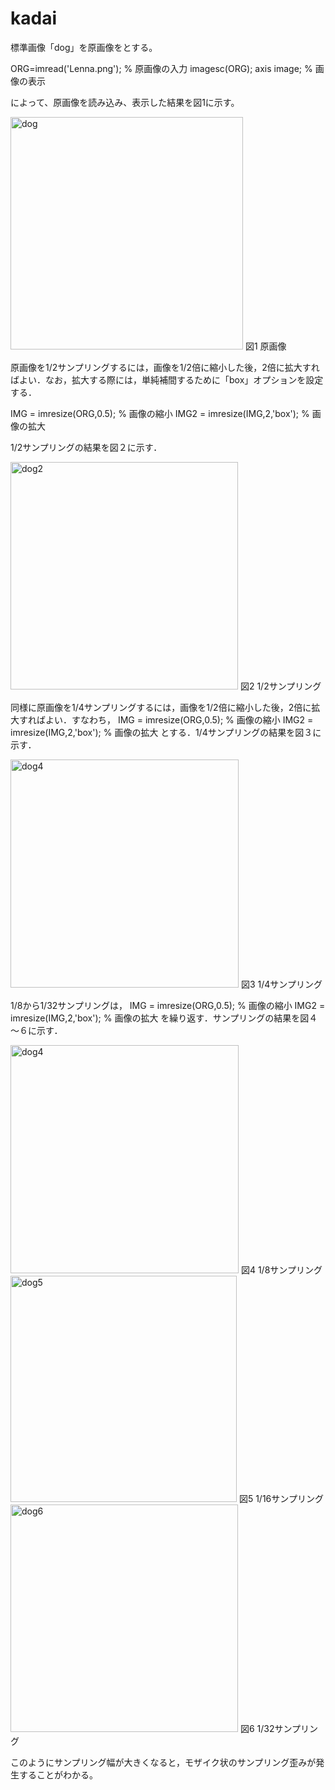 # kadai

標準画像「dog」を原画像をとする。

ORG=imread('Lenna.png'); % 原画像の入力
imagesc(ORG); axis image; % 画像の表示

によって、原画像を読み込み、表示した結果を図1に示す。

<img width="372" alt="dog" src="https://user-images.githubusercontent.com/30037928/67667252-c0758b80-f9b0-11e9-9511-e86483478fa1.png">
図1 原画像

原画像を1/2サンプリングするには，画像を1/2倍に縮小した後，2倍に拡大すればよい．なお，拡大する際には，単純補間するために「box」オプションを設定する．

IMG = imresize(ORG,0.5); % 画像の縮小
IMG2 = imresize(IMG,2,'box'); % 画像の拡大

1/2サンプリングの結果を図２に示す．

<img width="364" alt="dog2" src="https://user-images.githubusercontent.com/30037928/67668066-8f965600-f9b2-11e9-8663-bf6fb0e0b47a.png">
図2  1/2サンプリング

同様に原画像を1/4サンプリングするには，画像を1/2倍に縮小した後，2倍に拡大すればよい．すなわち，
IMG = imresize(ORG,0.5); % 画像の縮小
IMG2 = imresize(IMG,2,'box'); % 画像の拡大
とする．1/4サンプリングの結果を図３に示す．

<img width="365" alt="dog4" src="https://user-images.githubusercontent.com/30037928/67668211-d3895b00-f9b2-11e9-8ad6-ed88245e42b0.png">
図3 1/4サンプリング

1/8から1/32サンプリングは，
IMG = imresize(ORG,0.5); % 画像の縮小
IMG2 = imresize(IMG,2,'box'); % 画像の拡大
を繰り返す．サンプリングの結果を図４～６に示す．

<img width="365" alt="dog4" src="https://user-images.githubusercontent.com/30037928/67668605-9bcee300-f9b3-11e9-8b6f-b6cf2d00d558.png">
図4 1/8サンプリング

<img width="362" alt="dog5" src="https://user-images.githubusercontent.com/30037928/67668623-a5584b00-f9b3-11e9-9c32-3b3677f7b663.png">
図5 1/16サンプリング

<img width="364" alt="dog6" src="https://user-images.githubusercontent.com/30037928/67668633-ac7f5900-f9b3-11e9-9a5f-92a04d533b67.png">
図6 1/32サンプリング

このようにサンプリング幅が大きくなると，モザイク状のサンプリング歪みが発生することがわかる。
